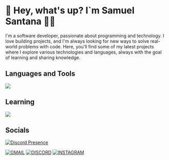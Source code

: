 # 👋 Hey, what's up? I`m Samuel Santana 👨‍💻

I'm a software developer, passionate about programming and technology. I love building projects, and I'm always looking for new ways to solve real-world problems with code. Here, you'll find some of my latest projects where I explore various technologies and languages, always with the goal of learning and sharing knowledge.

## Languages and Tools

<img src="https://skillicons.dev/icons?i=html,css,js,nodejs,mongodb,express" />

## Learning

<img src="https://skillicons.dev/icons?i=firebase,nest,typescript" />

## Socials
[![Discord Presence](https://lanyard.cnrad.dev/api/856645085889167411)](https://discord.com/users/856645085889167411)

[![GMAIL](https://skillicons.dev/icons?i=gmail)](mailto:sionff4@gmail.com)
[![DISCORD](https://skillicons.dev/icons?i=discord)](https://discord.com/users/856645085889167411)
[![INSTAGRAM](https://skillicons.dev/icons?i=instagram)](https://www.instagram.com/doossrs)

